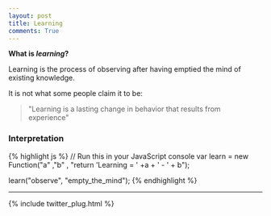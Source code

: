 ```yaml
---
layout: post
title: Learning
comments: True
---
```

**What is *learning*?**

<div class="message">
  Learning is the process of observing after having emptied the mind of existing knowledge.
</div>

It is not what some people claim it to be:
> "Learning is a lasting change in behavior that results from experience"

### Interpretation

{% highlight js %}
// Run this in your JavaScript console
var learn = 	new Function("a" ,"b" , "return 'Learning = ' +a + ' - ' + b");

learn("observe", "empty_the_mind");
{% endhighlight %}

-----

{% include twitter_plug.html %}
